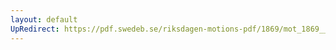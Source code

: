 ```yaml
---
layout: default
UpRedirect: https://pdf.swedeb.se/riksdagen-motions-pdf/1869/mot_1869__ak__00309/mot_1869__ak__00309_001.pdf
---
```


